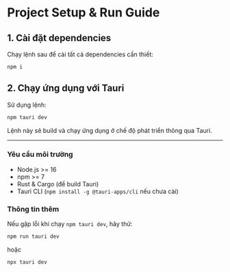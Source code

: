 # Project Setup & Run Guide

## 1. Cài đặt dependencies
Chạy lệnh sau để cài tất cả dependencies cần thiết:
```bash
npm i
```

## 2. Chạy ứng dụng với Tauri
Sử dụng lệnh:
```bash
npm tauri dev
```
Lệnh này sẽ build và chạy ứng dụng ở chế độ phát triển thông qua Tauri.

---

### Yêu cầu môi trường
- Node.js >= 16
- npm >= 7
- Rust & Cargo (để build Tauri)
- Tauri CLI (`npm install -g @tauri-apps/cli` nếu chưa cài)

### Thông tin thêm
Nếu gặp lỗi khi chạy `npm tauri dev`, hãy thử:
```bash
npm run tauri dev
```
hoặc
```bash
npx tauri dev
```
